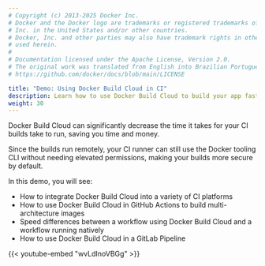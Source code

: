 ```yaml
---
# Copyright (c) 2013-2025 Docker Inc.
# Docker and the Docker logo are trademarks or registered trademarks of Docker,
# Inc. in the United States and/or other countries.
# Docker, Inc. and other parties may also have trademark rights in other terms
# used herein.
#
# Documentation licensed under the Apache License, Version 2.0.
# The original work was translated from English into Brazilian Portuguese.
# https://github.com/docker/docs/blob/main/LICENSE

title: "Demo: Using Docker Build Cloud in CI"
description: Learn how to use Docker Build Cloud to build your app faster in CI.
weight: 30
---
```

Docker Build Cloud can significantly decrease the time it takes for your CI builds
take to run, saving you time and money.

Since the builds run remotely, your CI runner can still use the Docker tooling CLI
without needing elevated permissions, making your builds more secure by default.

In this demo, you will see:

- How to integrate Docker Build Cloud into a variety of CI platforms
- How to use Docker Build Cloud in GitHub Actions to build multi-architecture images
- Speed differences between a workflow using Docker Build Cloud and a workflow running natively
- How to use Docker Build Cloud in a GitLab Pipeline

{{< youtube-embed "wvLdInoVBGg" >}}

<div id="dbc-lp-survey-anchor"></div>
